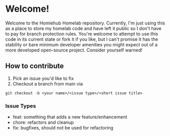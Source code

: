 # Welcome!
Welcome to the Homiehub Homelab repository. Currently, I'm just using this as a place to store my homelab code and have left it public so I don't have to pay for branch protection rules. You're welcome to attempt to use this code in its current state or fork it if you like, but I can't promise it has the stability or bare minimum developer amenities you might expect out of a more developed open-source project. Consider yourself warned! 

## How to contribute
1. Pick an issue you'd like to fix
2. Checkout a branch from main via
```
git checkout -b <your name>/<issue type>/<short issue title>
```

### Issue Types
- feat: something that adds a new feature/enhancement
- chore: refactors and cleanup
- fix: bugfixes, should not be used for refactoring